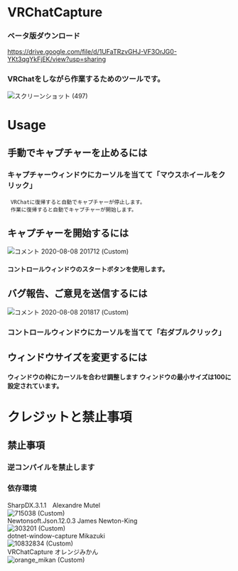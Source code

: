 # VRChatCapture 
### ベータ版ダウンロード  
https://drive.google.com/file/d/1UFaTRzvGHJ-VF3OrJG0-YKt3qgYkFjEK/view?usp=sharing
### VRChatをしながら作業するためのツールです。 
![スクリーンショット (497)](https://user-images.githubusercontent.com/51302983/89708481-a098dc80-d9b2-11ea-8829-d6cd3724f1e8.png)

# Usage
## 手動でキャプチャーを止めるには  
###  キャプチャーウィンドウにカーソルを当てて「マウスホイールをクリック」
     VRChatに復帰すると自動でキャプチャーが停止します。
     作業に復帰すると自動でキャプチャーが開始します。
## キャプチャーを開始するには
![コメント 2020-08-08 201712 (Custom)](https://user-images.githubusercontent.com/51302983/89708721-7e07c300-d9b4-11ea-9fc9-a0f32b13a066.jpg)
#### コントロールウィンドウのスタートボタンを使用します。

##  バグ報告、ご意見を送信するには  
![コメント 2020-08-08 201817 (Custom)](https://user-images.githubusercontent.com/51302983/89708708-66c8d580-d9b4-11ea-8029-a716f5ef1c09.jpg)
### コントロールウィンドウにカーソルを当てて「右ダブルクリック」  

## ウィンドウサイズを変更するには
#### ウィンドウの枠にカーソルを合わせ調整します ウィンドウの最小サイズは100に設定されています。

# クレジットと禁止事項
##  禁止事項
### 逆コンパイルを禁止します
### 依存環境
SharpDX.3.1.1　Alexandre Mutel  
![715038 (Custom)](https://user-images.githubusercontent.com/51302983/89708923-194d6800-d9b6-11ea-8c40-c212967ac101.jpg)  
Newtonsoft.Json.12.0.3   James Newton-King  
![303201 (Custom)](https://user-images.githubusercontent.com/51302983/89708903-e1debb80-d9b5-11ea-8afe-7ae6aad6a676.jpg)  
dotnet-window-capture Mikazuki  
![10832834 (Custom)](https://user-images.githubusercontent.com/51302983/89708933-3a15bd80-d9b6-11ea-9b06-2921d8dfa661.png)  
VRChatCapture オレンジみかん  
![orange_mikan (Custom)](https://user-images.githubusercontent.com/51302983/89708954-5fa2c700-d9b6-11ea-9bc5-73f52a9f1aeb.png)

